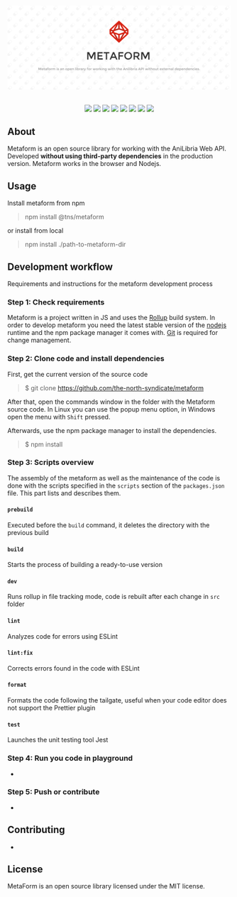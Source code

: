 <center>
    <img src="https://raw.githubusercontent.com/maxqwars/metaform/main/banner.png" alt="">
</center>

<br>

<center>

![](https://img.shields.io/github/issues/the-north-syndicate/metaform)
![](https://img.shields.io/github/forks/the-north-syndicate/metaform)
![](https://img.shields.io/github/stars/the-north-syndicate/metaform)
![](https://img.shields.io/github/license/the-north-syndicate/metaform)
![](https://img.shields.io/librariesio/dependents/npm/@tns/metaform)
![](https://img.shields.io/github/release-date/the-north-syndicate/metaform)
![](https://img.shields.io/github/contributors/the-north-syndicate/metaform)
![](https://img.shields.io/github/package-json/v/the-north-syndicate/metaform)

</center>

## About

Metaform is an open source library for working with the AniLibria Web API. Developed **without using third-party dependencies** in the production version.
Metaform works in the browser and Nodejs.

## Usage

Install metaform from npm

> npm install @tns/metaform

or install from local

> npm install ./path-to-metaform-dir

## Development workflow

Requirements and instructions for the metaform development process

### Step 1: Check requirements

Metaform is a project written in JS and uses the [Rollup](https://rollupjs.org/) build system. In order to develop metaform you need the latest stable version of the [nodejs](https://nodejs.org/en) runtime and the npm package manager it comes with. [Git](https://git-scm.com/) is required for change management.

### Step 2: Clone code and install dependencies

First, get the current version of the source code

> $ git clone https://github.com/the-north-syndicate/metaform

After that, open the commands window in the folder with the Metaform source code. In Linux you can use the popup menu option, in Windows open the menu with `Shift` pressed.

Afterwards, use the npm package manager to install the dependencies.

> $ npm install

### Step 3: Scripts overview

The assembly of the metaform as well as the maintenance of the code is done with the scripts specified in the `scripts` section of the `packages.json` file. This part lists and describes them.

#### `prebuild`

Executed before the `build` command, it deletes the directory with the previous build

#### `build`

Starts the process of building a ready-to-use version

#### `dev`

Runs rollup in file tracking mode, code is rebuilt after each change in `src` folder

#### `lint`

Analyzes code for errors using ESLint

#### `lint:fix`

Corrects errors found in the code with ESLint

#### `format`

Formats the code following the tailgate, useful when your code editor does not support the Prettier plugin

#### `test`

Launches the unit testing tool Jest

### Step 4: Run you code in playground

-

### Step 5: Push or contribute

-

## Contributing

-

## License

MetaForm is an open source library licensed under the MIT license.
